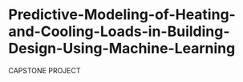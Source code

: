 # Predictive-Modeling-of-Heating-and-Cooling-Loads-in-Building-Design-Using-Machine-Learning
CAPSTONE PROJECT
